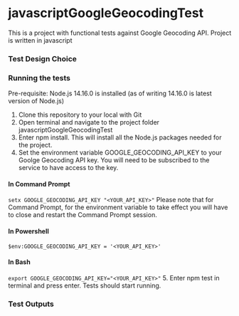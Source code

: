 # javascriptGoogleGeocodingTest
This is a project with functional tests against Google Geocoding API. Project is written in javascript

### Test Design Choice

### Running the tests
Pre-requisite: Node.js 14.16.0 is installed (as of writing 14.16.0 is latest version of Node.js)
1. Clone this repository to your local with Git
2. Open terminal and navigate to the project folder javascriptGoogleGeocodingTest
3. Enter npm install. This will install all the Node.js packages needed for the project.
4. Set the environment variable GOOGLE_GEOCODING_API_KEY to your Goolge Geocoding API key. You will need to be subscribed to the service to have access to the key.
#### In Command Prompt
`setx GOOGLE_GEOCODING_API_KEY "<YOUR_API_KEY>"`
Please note that for Command Prompt, for the environment variable to take effect you will have to close and restart the Command Prompt session.
#### In Powershell
`$env:GOOGLE_GEOCODING_API_KEY = '<YOUR_API_KEY>'`
#### In Bash
`export GOOGLE_GEOCODING_API_KEY="<YOUR_API_KEY>"`
5. Enter npm test in terminal and press enter. Tests should start running.

### Test Outputs
